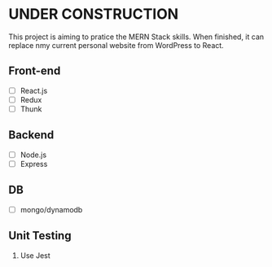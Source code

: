 # UNDER CONSTRUCTION
This project is aiming to pratice the MERN Stack skills.
When finished, it can replace nmy current personal website from WordPress to React.

## Front-end
- [ ] React.js
- [ ] Redux
- [ ] Thunk

## Backend
- [ ] Node.js
- [ ] Express

## DB
- [ ] mongo/dynamodb

## Unit Testing
1. Use Jest
